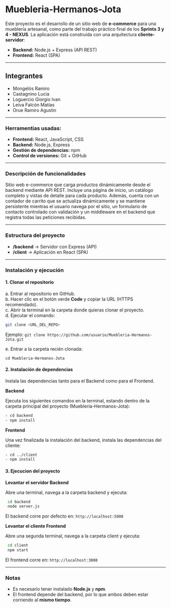 # Muebleria-Hermanos-Jota

Este proyecto es el desarrollo de un sitio web de **e-commerce** para una mueblería artesanal, como parte del trabajo práctico final de los **Sprints 3 y 4 - NEXUS**.
La aplicación está construida con una arquitectura **cliente-servidor**:
- **Backend:** Node.js + Express (API REST)  
- **Frontend:** React (SPA) 

---

## Integrantes
- Mongelós Ramiro 
- Castagnino Lucia 
- Loguercio Giorgio Ivan 
- Leiva Falcón Matías
- Orue Ramiro Agustin

---

### Herramentias usadas:
- **Frontend:** React, JavaScript, CSS  
- **Backend:** Node.js, Express  
- **Gestión de dependencias:** npm  
- **Control de versiones:** Git + GitHub  

---

### Descripción de funcionalidades
Sitio web e-commerce que carga productos dinámicamente desde el backend mediante API REST. Incluye una página de inicio, un catálogo completo y vistas de detalle para cada producto. Además, cuenta con un contador de carrito que se actualiza dinámicamente y se mantiene persistente mientras el usuario navega por el sitio, un formulario de contacto controlado con validación y un middleware en el backend que registra todas las peticiones recibidas.

---

### Estructura del proyecto
- **/backend** → Servidor con Express (API)
- **/client** → Aplicación en React (SPA)

---

### Instalación y ejecución

#### 1. Clonar el repositorio

a. Entrar al repositorio en GitHub.  
b. Hacer clic en el botón verde **Code** y copiar la URL (HTTPS recomendado).  
c. Abrir la terminal en la carpeta donde quieras clonar el proyecto.  
d. Ejecutar el comando:  

```bash
git clone <URL_DEL_REPO>
```

Ejemplo: `git clone https://github.com/usuario/Muebleria-Hermanos-Jota.git`

e. Entrar a la carpeta recién clonada:

`cd Muebleria-Hermanos-Jota`

#### 2. Instalación de dependencias

Instala las dependencias tanto para el Backend como para el Frontend.

**Backend**

Ejecuta los siguientes comandos en la terminal, estando dentro de la carpeta principal del proyecto (Muebleria-Hermanos-Jota):
```bash
- cd backend
- npm install
```
**Frontend**

Una vez finalizada la instalación del backend, instala las dependencias del cliente:
```bash
- cd ../client
- npm install
```

#### 3. Ejecucion del proyecto

**Levantar el servidor Backend**

Abre una terminal, navega a la carpeta backend y ejecuta:
```bash
 cd backend
 node server.js
```
El backend corre por defecto en: `http://localhost:5000`

**Levantar el cliente Frontend**

Abre una segunda terminal, navega a la carpeta client y ejecuta:
```bash
 cd client
 npm start
```
El frontend corre en: `http://localhost:3000`

---

### Notas

- Es necesario tener instalado **Node.js** y **npm**.
- El frontend depende del backend, por lo que ambos deben estar corriendo al **mismo tiempo**.

